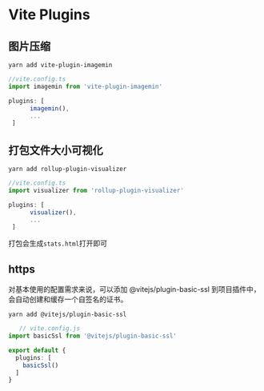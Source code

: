 # Vite Plugins

## 图片压缩

`yarn add vite-plugin-imagemin`

``` ts
//vite.config.ts
import imagemin from 'vite-plugin-imagemin'

plugins: [
      imagemin(),
      ...
 ]
```

## 打包文件大小可视化

`yarn add rollup-plugin-visualizer`

``` ts
//vite.config.ts
import visualizer from 'rollup-plugin-visualizer'

plugins: [
      visualizer(),
      ...
 ]
```

打包会生成`stats.html`打开即可

## https

对基本使用的配置需求来说，可以添加 @vitejs/plugin-basic-ssl 到项目插件中，会自动创建和缓存一个自签名的证书。

`yarn add @vitejs/plugin-basic-ssl`

```ts
   // vite.config.js
import basicSsl from '@vitejs/plugin-basic-ssl'

export default {
  plugins: [
    basicSsl()
  ]
}
```
